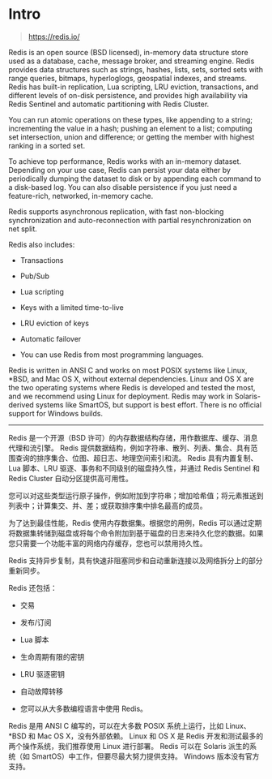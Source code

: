 # Intro

> https://redis.io/

Redis is an open source (BSD licensed), in-memory data structure store used as a database, cache, message broker, and streaming engine. Redis provides data structures such as strings, hashes, lists, sets, sorted sets with range queries, bitmaps, hyperloglogs, geospatial indexes, and streams. Redis has built-in replication, Lua scripting, LRU eviction, transactions, and different levels of on-disk persistence, and provides high availability via Redis Sentinel and automatic partitioning with Redis Cluster.

You can run atomic operations on these types, like appending to a string; incrementing the value in a hash; pushing an element to a list; computing set intersection, union and difference; or getting the member with highest ranking in a sorted set.

To achieve top performance, Redis works with an in-memory dataset. Depending on your use case, Redis can persist your data either by periodically dumping the dataset to disk or by appending each command to a disk-based log. You can also disable persistence if you just need a feature-rich, networked, in-memory cache.

Redis supports asynchronous replication, with fast non-blocking synchronization and auto-reconnection with partial resynchronization on net split.

Redis also includes:

- Transactions

- Pub/Sub

- Lua scripting

- Keys with a limited time-to-live

- LRU eviction of keys

- Automatic failover

- You can use Redis from most programming languages.

Redis is written in ANSI C and works on most POSIX systems like Linux, *BSD, and Mac OS X, without external dependencies. Linux and OS X are the two operating systems where Redis is developed and tested the most, and we recommend using Linux for deployment. Redis may work in Solaris-derived systems like SmartOS, but support is best effort. There is no official support for Windows builds.

-----

Redis 是一个开源（BSD 许可）的内存数据结构存储，用作数据库、缓存、消息代理和流引擎。 Redis 提供数据结构，例如字符串、散列、列表、集合、具有范围查询的排序集合、位图、超日志、地理空间索引和流。 Redis 具有内置复制、Lua 脚本、LRU 驱逐、事务和不同级别的磁盘持久性，并通过 Redis Sentinel 和 Redis Cluster 自动分区提供高可用性。

您可以对这些类型运行原子操作，例如附加到字符串；增加哈希值；将元素推送到列表中；计算集交、并、差；或获取排序集中排名最高的成员。

为了达到最佳性能，Redis 使用内存数据集。根据您的用例，Redis 可以通过定期将数据集转储到磁盘或将每个命令附加到基于磁盘的日志来持久化您的数据。如果您只需要一个功能丰富的网络内存缓存，您也可以禁用持久性。

Redis 支持异步复制，具有快速非阻塞同步和自动重新连接以及网络拆分上的部分重新同步。

Redis 还包括：

- 交易

- 发布/订阅

- Lua 脚本

- 生命周期有限的密钥

- LRU 驱逐密钥

- 自动故障转移

- 您可以从大多数编程语言中使用 Redis。

Redis 是用 ANSI C 编写的，可以在大多数 POSIX 系统上运行，比如 Linux、*BSD 和 Mac OS X，没有外部依赖。 Linux 和 OS X 是 Redis 开发和测试最多的两个操作系统，我们推荐使用 Linux 进行部署。 Redis 可以在 Solaris 派生的系统（如 SmartOS）中工作，但要尽最大努力提供支持。 Windows 版本没有官方支持。